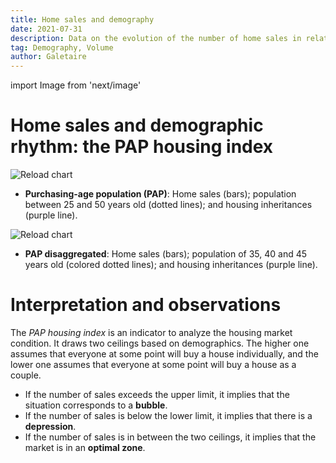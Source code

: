 ```yaml
---
title: Home sales and demography
date: 2021-07-31
description: Data on the evolution of the number of home sales in relation to the purchasing-age-population, which is between 25 and 50 years old.
tag: Demography, Volume
author: Galetaire
---
```


import Image from 'next/image'

# Home sales and demographic rhythm: the PAP housing index

<Image
  src="/images/demografia.png"
  alt="Reload chart"
  width={983}
  height={567}
  priority
  className="next-image"
/>

- **Purchasing-age population (PAP)**: Home sales (bars); population between 25 and 50 years old (dotted lines); and housing inheritances (purple line).

<Image
  src="/images/demografia2.png"
  alt="Reload chart"
  width={983}
  height={567}
  priority
  className="next-image"
/>

- **PAP disaggregated**: Home sales (bars); population of 35, 40 and 45 years old (colored dotted lines); and housing inheritances (purple line).

# Interpretation and observations

The _PAP housing index_ is an indicator to analyze the housing market condition. It draws two ceilings based on demographics. The higher one assumes that everyone at some point will buy a house individually, and the lower one assumes that everyone at some point will buy a house as a couple.

- If the number of sales exceeds the upper limit, it implies that the situation corresponds to a **bubble**.
- If the number of sales is below the lower limit, it implies that there is a **depression**.
- If the number of sales is in between the two ceilings, it implies that the market is in an **optimal zone**.
